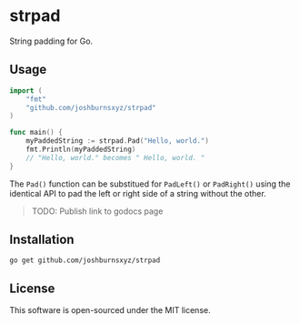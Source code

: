 # strpad

String padding for Go.

## Usage

```go
import (
    "fmt"
    "github.com/joshburnsxyz/strpad"
)

func main() {
    myPaddedString := strpad.Pad("Hello, world.")
    fmt.Println(myPaddedString)
    // "Hello, world." becomes " Hello, world. "
}
```

The `Pad()` function can be substitued for `PadLeft()` or `PadRight()` using the
identical API to pad the left or right side of a string without the other.

> TODO: Publish link to godocs page

## Installation

```
go get github.com/joshburnsxyz/strpad
```

## License

This software is open-sourced under the MIT license.
